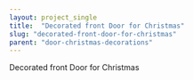 ```yaml
---
layout: project_single
title:  "Decorated front Door for Christmas"
slug: "decorated-front-door-for-christmas"
parent: "door-christmas-decorations"
---
```

Decorated front Door for Christmas